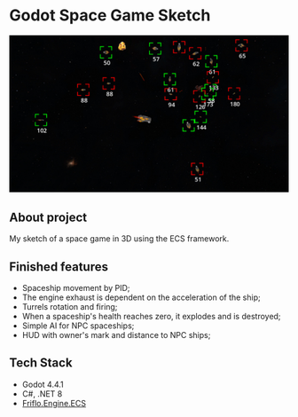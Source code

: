 # Godot Space Game Sketch

![image](https://github.com/Psinion/godot-space-game-sketch/blob/main/images/image.jpg)

## About project

My sketch of a space game in 3D using the ECS framework.

## Finished features

- Spaceship movement by PID;
- The engine exhaust is dependent on the acceleration of the ship;
- Turrels rotation and firing;
- When a spaceship's health reaches zero, it explodes and is destroyed;
- Simple AI for NPC spaceships;
- HUD with owner's mark and distance to NPC ships;

## Tech Stack

- Godot 4.4.1
- C#, .NET 8
- [Friflo.Engine.ECS](https://github.com/friflo/Friflo.Engine.ECS)


